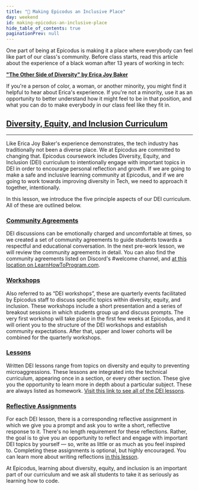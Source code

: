 ```yaml
---
title: "📓 Making Epicodus an Inclusive Place"
day: weekend
id: making-epicodus-an-inclusive-place
hide_table_of_contents: true
paginationPrev: null
---
```


One part of being at Epicodus is making it a place where everybody can feel like part of our class's community. Before class starts, read this article about the experience of a black woman after 13 years of working in tech:

**<span class="glyphicon glyphicon-link"></span> ["The Other Side of Diversity" by Erica Joy Baker](https://web.archive.org/web/20141205162959/https://medium.com/thelist/the-other-side-of-diversity-1bb3de2f053e)** 

If you're a person of color, a woman, or another minority, you might find it helpful to hear about Erica's experience. If you're not a minority, use it as an opportunity to better understand how it might feel to be in that position, and what you can do to make everybody in our class feel like they fit in.

## [Diversity, Equity, and Inclusion Curriculum](#diversity-equity-and-inclusion-curriculum)

---

Like Erica Joy Baker's experience demonstrates, the tech industry has traditionally not been a diverse place. We at Epicodus are committed to changing that. Epicodus coursework includes Diversity, Equity, and Inclusion (DEI) curriculum to intentionally engage with important topics in DEI in order to encourage personal reflection and growth. If we are going to make a safe and inclusive learning community at Epicodus, and if we are going to work towards improving diversity in Tech, we need to approach it together, intentionally. 

In this lesson, we introduce the five principle aspects of our DEI curriculum. All of these are outlined below.

### [Community Agreements](#community-agreements)

DEI discussions can be emotionally charged and uncomfortable at times, so we created a set of community agreements to guide students towards a respectful and educational conversation. In the next pre-work lesson, we will review the community agreements in detail. You can also find the community agreements listed on Discord's #welcome channel, and [at this location on LearnHowToProgram.com](../../diversity-equity-and-inclusion/dei-curriculum-overview/community-agreements).

### [Workshops](#workshops)

Also referred to as “DEI workshops”, these are quarterly events facilitated by Epicodus staff to discuss specific topics within diversity, equity, and inclusion. These workshops include a short presentation and a series of breakout sessions in which students group up and discuss prompts. The very first workshop will take place in the first few weeks at Epicodus, and it will orient you to the structure of the DEI workshops and establish community expectations. After that, upper and lower cohorts will be combined for the quarterly workshops. 

### [Lessons](#written-lesson)

Written DEI lessons range from topics on diversity and equity to preventing microaggressions. These lessons are integrated into the technical curriculum, appearing once in a section, or every other section. These give you the opportunity to learn more in depth about a particular subject. These are always listed as homework. [Visit this link to see all of the DEI lessons](../../diversity-equity-and-inclusion/).

### [Reflective Assignments](#reflective-assignments)

For each DEI lesson, there is a corresponding reflective assignment in which we give you a prompt and ask you to write a short, reflective response to it. There's no length requirement for these reflections. Rather, the goal is to give you an opportunity to reflect and engage with important DEI topics by yourself — so, write as little or as much as you feel inspired to. Completing these assignments is optional, but highly encouraged. You can learn more about writing reflections [in this lesson](../../diversity-equity-and-inclusion/dei-curriculum-overview/dei-reflective-assignments). 

At Epicodus, learning about diversity, equity, and inclusion is an important part of our curriculum and we ask all students to take it as seriously as learning how to code.
